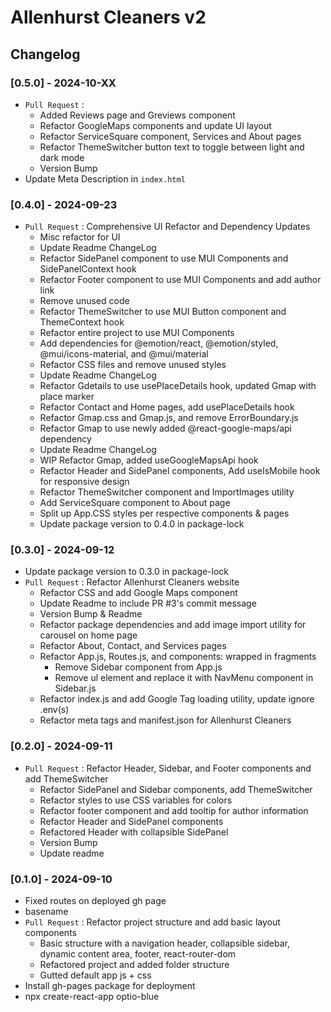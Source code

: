 # Allenhurst Cleaners v2

## Changelog

### [0.5.0] - 2024-10-XX

- `Pull Request` :
  - Added Reviews page and Greviews component
  - Refactor GoogleMaps components and update UI layout
  - Refactor ServiceSquare component, Services and About pages
  - Refactor ThemeSwitcher button text to toggle between light and dark mode
  - Version Bump
- Update Meta Description in `index.html`

### [0.4.0] - 2024-09-23

- `Pull Request` : Comprehensive UI Refactor and Dependency Updates
  - Misc refactor for UI
  - Update Readme ChangeLog
  - Refactor SidePanel component to use MUI Components and SidePanelContext hook
  - Refactor Footer component to use MUI Components and add author link
  - Remove unused code
  - Refactor ThemeSwitcher to use MUI Button component and ThemeContext hook
  - Refactor entire project to use MUI Components
  - Add dependencies for @emotion/react, @emotion/styled, @mui/icons-material, and @mui/material
  - Refactor CSS files and remove unused styles
  - Update Readme ChangeLog
  - Refactor Gdetails to use usePlaceDetails hook, updated Gmap with place marker
  - Refactor Contact and Home pages, add usePlaceDetails hook
  - Refactor Gmap.css and Gmap.js, and remove ErrorBoundary.js
  - Refactor Gmap to use newly added @react-google-maps/api dependency
  - Update Readme ChangeLog
  - WIP Refactor Gmap, added useGoogleMapsApi hook
  - Refactor Header and SidePanel components, Add useIsMobile hook for responsive design
  - Refactor ThemeSwitcher component and ImportImages utility
  - Add ServiceSquare component to About page
  - Split up App.CSS styles per respective components & pages
  - Update package version to 0.4.0 in package-lock

### [0.3.0] - 2024-09-12

- Update package version to 0.3.0 in package-lock
- `Pull Request` : Refactor Allenhurst Cleaners website
  - Refactor CSS and add Google Maps component
  - Update Readme to include PR #3's commit message
  - Version Bump & Readme
  - Refactor package dependencies and add image import utility for carousel on home page
  - Refactor About, Contact, and Services pages
  - Refactor App.js, Routes.js, and components: wrapped in fragments
    - Remove Sidebar component from App.js
    - Remove ul element and replace it with NavMenu component in Sidebar.js
  - Refactor index.js and add Google Tag loading utility, update ignore .env(s)
  - Refactor meta tags and manifest.json for Allenhurst Cleaners

### [0.2.0] - 2024-09-11

- `Pull Request` : Refactor Header, Sidebar, and Footer components and add ThemeSwitcher
  - Refactor SidePanel and Sidebar components, add ThemeSwitcher
  - Refactor styles to use CSS variables for colors
  - Refactor footer component and add tooltip for author information
  - Refactor Header and SidePanel components
  - Refactored Header with collapsible SidePanel
  - Version Bump
  - Update readme

### [0.1.0] - 2024-09-10

- Fixed routes on deployed gh page
- basename
- `Pull Request` : Refactor project structure and add basic layout components
  - Basic structure with a navigation header, collapsible sidebar, dynamic content area, footer, react-router-dom
  - Refactored project and added folder structure
  - Gutted default app js + css
- Install gh-pages package for deployment
- npx create-react-app optio-blue
